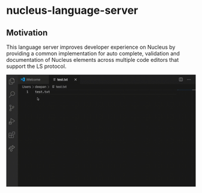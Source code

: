 # nucleus-language-server

## Motivation

This language server improves developer experience on Nucleus by providing a common implementation for auto complete, validation and documentation of Nucleus elements across multiple code editors that support the LS protocol.

![Demo](demo.gif)



